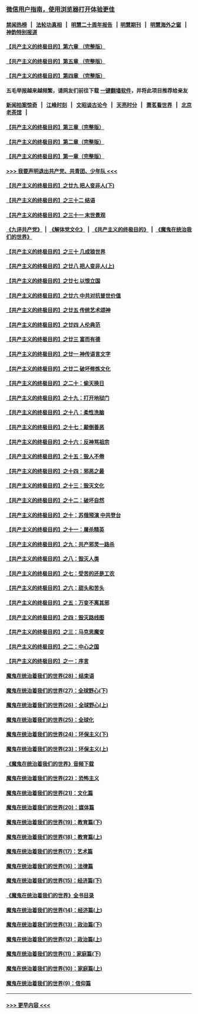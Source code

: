 ### [微信用户指南，使用浏览器打开体验更佳](https://github.com/gfw-breaker/banned-news1/blob/master/indexes/wechat-guide.md?t=0)
#### [禁闻热榜](热点新闻.md?t=0)  &nbsp;&nbsp;|&nbsp;&nbsp; [法轮功真相](https://github.com/gfw-breaker/truth/blob/master/README.md?t=0) &nbsp;&nbsp;|&nbsp;&nbsp; [明慧二十周年报告](https://github.com/gfw-breaker/mh-reports/blob/master/README.md?t=0) &nbsp;&nbsp;|&nbsp;&nbsp;[明慧期刊](https://github.com/gfw-breaker/mh-qikan) &nbsp;&nbsp;|&nbsp;&nbsp; [明慧海外之窗](https://github.com/gfw-breaker/mh-news/blob/master/README.md?t=0) &nbsp;&nbsp;|&nbsp;&nbsp; [神韵特别报道](https://github.com/gfw-breaker/mh-news/blob/master/shenyun.md?t=0)
#### [【共产主义的终极目的】第六章 （完整版）](../pages/nsc422/n11428913.md?t=02091344) 
#### [【共产主义的终极目的】第五章 （完整版）](../pages/nsc422/n11428912.md?t=02091344) 
#### [【共产主义的终极目的】第四章 （完整版）](../pages/nsc422/n11428907.md?t=02091344) 
#### 五毛举报越来越频繁，请网友们前往下载 [一键翻墙软件](https://github.com/gfw-breaker/ssr-accounts)，并将此项目推荐给亲友
#### [新闻拍案惊奇](https://github.com/gfw-breaker/banned-news1/blob/master/pages/link4.md) &nbsp;&nbsp;|&nbsp;&nbsp; [江峰时刻](https://github.com/gfw-breaker/banned-news1/blob/master/pages/link4.md) &nbsp;&nbsp;|&nbsp;&nbsp; [文昭谈古论今](https://github.com/gfw-breaker/banned-news1/blob/master/pages/link4.md) &nbsp;&nbsp;|&nbsp;&nbsp; [天亮时分](https://github.com/gfw-breaker/banned-news1/blob/master/pages/link4.md) &nbsp;&nbsp;|&nbsp;&nbsp; [萧茗看世界](https://github.com/gfw-breaker/banned-news1/blob/master/pages/link4.md) &nbsp;&nbsp;|&nbsp;&nbsp; [北京老茶馆](https://github.com/gfw-breaker/banned-news1/blob/master/pages/link4.md) &nbsp;&nbsp;|&nbsp;&nbsp; 
#### [【共产主义的终极目的】第三章（完整版）](../pages/nsc422/n11428848.md?t=02091344) 
#### [【共产主义的终极目的】第二章（完整版）](../pages/nsc422/n11428831.md?t=02091344) 
#### [【共产主义的终极目的】第一章（完整版）](../pages/nsc422/n11417651.md?t=02091344) 
#### [>>> 我要声明退出共产党、共青团、少年队 <<<](https://github.com/begood0513/goodnews/blob/master/quit/letter.md) 
#### [【共产主义的终极目的】之廿九 把人变非人(下)](../pages/nsc422/n11344140.md?t=02091344) 
#### [【共产主义的终极目的】之三十二 结语](../pages/nsc422/n11360535.md?t=02091344) 
#### [【共产主义的终极目的】之三十一 末世景观](../pages/nsc422/n11351129.md?t=02091344) 
#### [《九评共产党》](https://github.com/begood0513/9ping.md/blob/master/README.md) &nbsp;|&nbsp; [《解体党文化》](../../../../jtdwh.md/blob/master/README.md)  &nbsp;|&nbsp; [《共产主义的终极目的》](../../../../gczydzjmd.md/blob/master/README.md) &nbsp;|&nbsp; [《魔鬼在统治我们的世界》](../../../../mgztzwmdsj.md/blob/master/README.md) 
#### [【共产主义的终极目的】之三十 几成狼世界](../pages/nsc422/n11348280.md?t=02091344) 
#### [【共产主义的终极目的】之廿八 把人变非人(上)](../pages/nsc422/n11340492.md?t=02091344) 
#### [【共产主义的终极目的】之廿七 以恨立国](../pages/nsc422/n11336944.md?t=02091344) 
#### [【共产主义的终极目的】之廿六 中共对抗普世价值](../pages/nsc422/n11324785.md?t=02091344) 
#### [【共产主义的终极目的】之廿五 传统艺术颂神](../pages/nsc422/n11296396.md?t=02091344) 
#### [【共产主义的终极目的】之廿四 人伦典范](../pages/nsc422/n11296397.md?t=02091344) 
#### [【共产主义的终极目的】之廿三 富而有德](../pages/nsc422/n11283598.md?t=02091344) 
#### [【共产主义的终极目的】之廿一 神传语言文字](../pages/nsc422/n11263265.md?t=02091344) 
#### [【共产主义的终极目的】之廿二 破坏修炼文化](../pages/nsc422/n11245728.md?t=02091344) 
#### [【共产主义的终极目的】之二十：偷天换日](../pages/nsc422/n11238846.md?t=02091344) 
#### [【共产主义的终极目的】之十九：打开地狱门](../pages/nsc422/n11206376.md?t=02091344) 
#### [【共产主义的终极目的】之十八：柔性洗脑](../pages/nsc422/n11199994.md?t=02091344) 
#### [【共产主义的终极目的】之十七：颠倒善恶](../pages/nsc422/n11179782.md?t=02091344) 
#### [【共产主义的终极目的】之十六：反神骂祖宗](../pages/nsc422/n11166798.md?t=02091344) 
#### [【共产主义的终极目的】之十五：毁人不倦](../pages/nsc422/n11166792.md?t=02091344) 
#### [【共产主义的终极目的】之十四：邪恶之最](../pages/nsc422/n11150249.md?t=02091344) 
#### [【共产主义的终极目的】之十三：毁灭文化](../pages/nsc422/n11135227.md?t=02091344) 
#### [【共产主义的终极目的】之十二：破坏自然](../pages/nsc422/n11135214.md?t=02091344) 
#### [【共产主义的终极目的】之十：苏俄预演 中共登台](../pages/nsc422/n11118424.md?t=02091344) 
#### [【共产主义的终极目的】之十一：屠杀精英](../pages/nsc422/n11118442.md?t=02091344) 
#### [【共产主义的终极目的】之九：共产邪灵一路杀](../pages/nsc422/n11114139.md?t=02091344) 
#### [【共产主义的终极目的】之八：毁灭人类](../pages/nsc422/n11108503.md?t=02091344) 
#### [【共产主义的终极目的】之七：受苦的还是工农](../pages/nsc422/n11101809.md?t=02091344) 
#### [【共产主义的终极目的】之六：甜头和苦头](../pages/nsc422/n11096971.md?t=02091344) 
#### [【共产主义的终极目的】之五：万变不离其邪](../pages/nsc422/n11091285.md?t=02091344) 
#### [【共产主义的终极目的】之四：毁灭路线图](../pages/nsc422/n11086284.md?t=02091344) 
#### [【共产主义的终极目的】之三：马克思魔变](../pages/nsc422/n11061941.md?t=02091344) 
#### [【共产主义的终极目的】之二：中心之国](../pages/nsc422/n11047728.md?t=02091344) 
#### [【共产主义的终极目的】之一：序言](../pages/nsc422/n11086077.md?t=02091344) 
#### [魔鬼在统治着我们的世界(28)：结束语](../pages/nsc422/n10936246.md?t=02091344) 
#### [魔鬼在统治着我们的世界(27)：全球野心(下)](../pages/nsc422/n10928319.md?t=02091344) 
#### [魔鬼在统治着我们的世界(26)：全球野心(上)](../pages/nsc422/n10900318.md?t=02091344) 
#### [魔鬼在统治着我们的世界(25)：全球化](../pages/nsc422/n10788205.md?t=02091344) 
#### [魔鬼在统治着我们的世界(24)：环保主义(下)](../pages/nsc422/n10695307.md?t=02091344) 
#### [魔鬼在统治着我们的世界(23)：环保主义(上)](../pages/nsc422/n10688613.md?t=02091344) 
#### [《魔鬼在统治着我们的世界》音频下载](../pages/nsc422/n10635553.md?t=02091344) 
#### [魔鬼在统治着我们的世界(22)：恐怖主义](../pages/nsc422/n10614727.md?t=02091344) 
#### [魔鬼在统治着我们的世界(21)：文化篇](../pages/nsc422/n10597706.md?t=02091344) 
#### [魔鬼在统治着我们的世界(20)：媒体篇](../pages/nsc422/n10586579.md?t=02091344) 
#### [魔鬼在统治着我们的世界(19)：教育篇(下)](../pages/nsc422/n10564808.md?t=02091344) 
#### [魔鬼在统治着我们的世界(18)：教育篇(上)](../pages/nsc422/n10526970.md?t=02091344) 
#### [魔鬼在统治着我们的世界(17)：艺术篇](../pages/nsc422/n10499093.md?t=02091344) 
#### [魔鬼在统治着我们的世界(16)：法律篇](../pages/nsc422/n10485969.md?t=02091344) 
#### [魔鬼在统治着我们的世界(15)：经济篇(下)](../pages/nsc422/n10469975.md?t=02091344) 
#### [《魔鬼在统治着我们的世界》全书目录](../pages/nsc422/n10464261.md?t=02091344) 
#### [魔鬼在统治着我们的世界(14)：经济篇(上)](../pages/nsc422/n10457370.md?t=02091344) 
#### [魔鬼在统治着我们的世界(13)：政治篇(下)](../pages/nsc422/n10448270.md?t=02091344) 
#### [魔鬼在统治着我们的世界(12)：政治篇(上)](../pages/nsc422/n10444576.md?t=02091344) 
#### [魔鬼在统治着我们的世界(11)：家庭篇(下)](../pages/nsc422/n10440961.md?t=02091344) 
#### [魔鬼在统治着我们的世界(10)：家庭篇(上)](../pages/nsc422/n10435448.md?t=02091344) 
#### [魔鬼在统治着我们的世界(9)：信仰篇](../pages/nsc422/n10432159.md?t=02091344) 

----
#### [ >>> 更早内容 <<< ](../indexes/nsc422-earlier.md)
